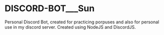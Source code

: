 # DISCORD-BOT___Sun

Personal Discord Bot, created for practicing porpuses and also for personal use in my discord server. Created using NodeJS and DiscordJS.
